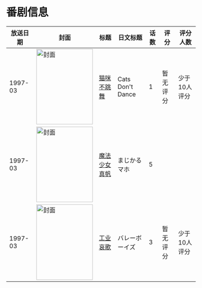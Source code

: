 # 番剧信息

|放送日期|封面|标题|日文标题|话数|评分|评分人数|
|---|---|---|---|---|---|---|
|1997-03|<img src="//lain.bgm.tv/pic/cover/c/24/11/147931_Sn9Yn.jpg" alt="封面" style="width:150px;height:200px;object-fit:cover;">|[猫咪不跳舞](https://bangumi.tv/subject/147931)|Cats Don't Dance|1|暂无评分|少于10人评分|
|1997-03|<img src="//lain.bgm.tv/pic/cover/c/50/b2/98516_OAoA6.jpg" alt="封面" style="width:150px;height:200px;object-fit:cover;">|[魔法少女真帆](https://bangumi.tv/subject/98516)|まじかるマホ|5|||
|1997-03|<img src="//lain.bgm.tv/pic/cover/c/67/75/154652_3CwNk.jpg" alt="封面" style="width:150px;height:200px;object-fit:cover;">|[工业哀歌](https://bangumi.tv/subject/154652)|バレーボーイズ|3|暂无评分|少于10人评分|
